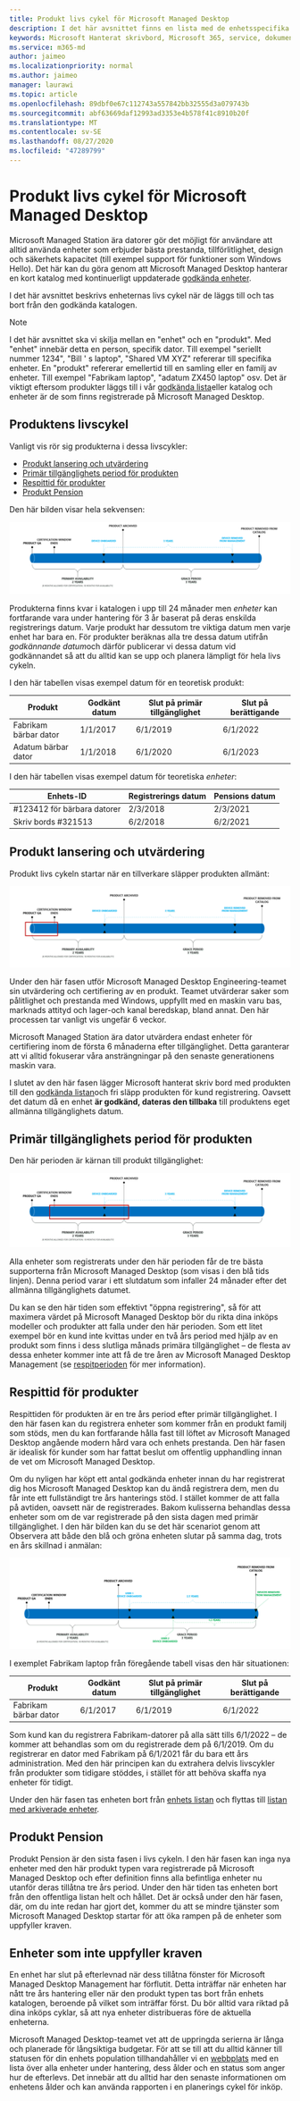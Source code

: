 ```yaml
---
title: Produkt livs cykel för Microsoft Managed Desktop
description: I det här avsnittet finns en lista med de enhetsspecifika som används på Microsoft Managed Desktop.
keywords: Microsoft Hanterat skrivbord, Microsoft 365, service, dokumentation
ms.service: m365-md
author: jaimeo
ms.localizationpriority: normal
ms.author: jaimeo
manager: laurawi
ms.topic: article
ms.openlocfilehash: 89dbf0e67c112743a557842bb32555d3a079743b
ms.sourcegitcommit: abf63669daf12993ad3353e4b578f41c8910b20f
ms.translationtype: MT
ms.contentlocale: sv-SE
ms.lasthandoff: 08/27/2020
ms.locfileid: "47289799"
---
```

# <a name="microsoft-managed-desktop-product-lifecycle"></a>Produkt livs cykel för Microsoft Managed Desktop

Microsoft Managed Station ära datorer gör det möjligt för användare att alltid använda enheter som erbjuder bästa prestanda, tillförlitlighet, design och säkerhets kapacitet (till exempel support för funktioner som Windows Hello). Det här kan du göra genom att Microsoft Managed Desktop hanterar en kort katalog med kontinuerligt uppdaterade [godkända enheter](device-list.md). 
 
I det här avsnittet beskrivs enheternas livs cykel när de läggs till och tas bort från den godkända katalogen. 

> [!NOTE]
> I det här avsnittet ska vi skilja mellan en "enhet" och en "produkt". Med "enhet" innebär detta en person, specifik dator. Till exempel "seriellt nummer 1234", "Bill ' s laptop", "Shared VM XYZ" refererar till specifika enheter. En "produkt" refererar emellertid till en samling eller en familj av enheter. Till exempel "Fabrikam laptop", "adatum ZX450 laptop" osv. Det är viktigt eftersom produkter läggs till i vår [godkända lista](device-list.md)eller katalog och enheter är de som finns registrerade på Microsoft Managed Desktop.

## <a name="product-lifecycle"></a>Produktens livscykel

 Vanligt vis rör sig produkterna i dessa livscykler:

- [Produkt lansering och utvärdering](#product-release-and-evaluation)
- [Primär tillgänglighets period för produkten](#product-primary-availability-period)
- [Respittid för produkter](#product-grace-period)
- [Produkt Pension](#product-retirement)


Den här bilden visar hela sekvensen:

![tids linje för livs cykel: att börja med produktens allmänna tillgänglighet, varar i två år. Under den här tiden är certifierings fönstret slut och vid viss tidpunkt är enheten indriven. Vid slutet av primär tillgängligheten arkiveras produkten och "respitperioden" för tre år börjar. Med början när enheten är uppkopplad, har den en 3-års period för användning tills den tas bort från ledningen. I slutet av respitperioden tar vi bort produkten från katalogen.](../../media/non-dark1-edits.PNG)

Produkterna finns kvar i katalogen i upp till 24 månader men <em>enheter</em> kan fortfarande vara under hantering för 3 år baserat på deras enskilda registrerings datum. Varje produkt har dessutom tre viktiga datum men varje enhet har bara en. För produkter beräknas alla tre dessa datum utifrån <em>godkännande datum</em>och därför publicerar vi dessa datum vid godkännandet så att du alltid kan se upp och planera lämpligt för hela livs cykeln.

I den här tabellen visas exempel datum för en teoretisk produkt:


|Produkt  |Godkänt datum  |Slut på primär tillgänglighet  |Slut på berättigande  |
|---------|---------|---------|---------|
|Fabrikam bärbar dator    | 1/1/2017 | 6/1/2019 | 6/1/2022 |
|Adatum bärbar dator   | 1/1/2018 | 6/1/2020 | 6/1/2023  |

I den här tabellen visas exempel datum för teoretiska *enheter*:


|Enhets-ID  |Registrerings datum  |Pensions datum  |
|---------|---------|---------|
|#123412 för bärbara datorer     |  2/3/2018       |  2/3/2021       |
|Skriv bords #321513     | 6/2/2018        |  6/2/2021       |


## <a name="product-release-and-evaluation"></a>Produkt lansering och utvärdering

Produkt livs cykeln startar när en tillverkare släpper produkten allmänt:

![livscykel tids linje som visar släpp-och utvärderings period](../../media/non-dark3-edits.PNG)

Under den här fasen utför Microsoft Managed Desktop Engineering-teamet sin utvärdering och certifiering av en produkt. Teamet utvärderar saker som pålitlighet och prestanda med Windows, uppfyllt med en maskin varu bas, marknads attityd och lager-och kanal beredskap, bland annat. Den här processen tar vanligt vis ungefär 6 veckor.
  
Microsoft Managed Station ära dator utvärdera endast enheter för certifiering inom de första 6 månaderna efter tillgänglighet. Detta garanterar att vi alltid fokuserar våra ansträngningar på den senaste generationens maskin vara.
 
I slutet av den här fasen lägger Microsoft hanterat skriv bord med produkten till den [godkända listan](device-list.md)och fri släpp produkten för kund registrering. Oavsett det datum då en enhet **är godkänd, dateras den tillbaka** till produktens eget allmänna tillgänglighets datum. 


## <a name="product-primary-availability-period"></a>Primär tillgänglighets period för produkten

Den här perioden är kärnan till produkt tillgänglighet:

![livs cykel med primär tillgänglighet](../../media/non-dark4-edits.PNG)

Alla enheter som registrerats under den här perioden får de tre bästa supporterna från Microsoft Managed Desktop (som visas i den blå tids linjen). Denna period varar i ett slutdatum som infaller 24 månader efter det allmänna tillgänglighets datumet.

Du kan se den här tiden som effektivt "öppna registrering", så för att maximera värdet på Microsoft Managed Desktop bör du rikta dina inköps modeller och produkter att falla under den här perioden. Som ett litet exempel bör en kund inte kvittas under en två års period med hjälp av en produkt som finns i dess slutliga månads primära tillgänglighet – de flesta av dessa enheter kommer inte att få de tre åren av Microsoft Managed Desktop Management (se [respitperioden](#product-grace-period) för mer information).  

## <a name="product-grace-period"></a>Respittid för produkter

Respittiden för produkten är en tre års period efter primär tillgänglighet. I den här fasen kan du registrera enheter som kommer från en produkt familj som stöds, men du kan fortfarande hålla fast till löftet av Microsoft Managed Desktop angående modern hård vara och enhets prestanda. Den här fasen är idealisk för kunder som har fattat beslut om offentlig upphandling innan de vet om Microsoft Managed Desktop. 

Om du nyligen har köpt ett antal godkända enheter innan du har registrerat dig hos Microsoft Managed Desktop kan du ändå registrera dem, men du får inte ett fullständigt tre års hanterings stöd. I stället kommer de att falla på avtiden, oavsett när de registrerades. Bakom kulisserna behandlas dessa enheter som om de var registrerade på den sista dagen med primär tillgänglighet. I den här bilden kan du se det här scenariot genom att Observera att både den blå och gröna enheten slutar på samma dag, trots en års skillnad i anmälan:


![livs cykel med tids period](../../media/non-dark2-edits.PNG)

I exemplet Fabrikam laptop från föregående tabell visas den här situationen: 

|Produkt  |Godkänt datum  |Slut på primär tillgänglighet  |Slut på berättigande  |
|---------|---------|---------|---------|
|Fabrikam bärbar dator    | 6/1/2017 | 6/1/2019 | 6/1/2022 |

Som kund kan du registrera Fabrikam-datorer på alla sätt tills 6/1/2022 – de kommer att behandlas som om du registrerade dem på 6/1/2019. Om du registrerar en dator med Fabrikam på 6/1/2021 får du bara ett års administration. Med den här principen kan du extrahera delvis livscykler från produkter som tidigare stöddes, i stället för att behöva skaffa nya enheter för tidigt. 

Under den här fasen tas enheten bort från [enhets listan](device-list.md) och flyttas till [listan med arkiverade enheter](archived-device-list.md).


## <a name="product-retirement"></a>Produkt Pension

Produkt Pension är den sista fasen i livs cykeln. I den här fasen kan inga nya enheter med den här produkt typen vara registrerade på Microsoft Managed Desktop och efter definition finns alla befintliga enheter nu utanför deras tillåtna tre års period. Under den här tiden tas enheten bort från den offentliga listan helt och hållet. Det är också under den här fasen, där, om du inte redan har gjort det, kommer du att se mindre tjänster som Microsoft Managed Desktop startar för att öka rampen på de enheter som uppfyller kraven. 

## <a name="devices-that-are-out-of-compliance"></a>Enheter som inte uppfyller kraven

En enhet har slut på efterlevnad när dess tillåtna fönster för Microsoft Managed Desktop Management har förflutit. Detta inträffar när enheten har nått tre års hantering eller när den produkt typen tas bort från enhets katalogen, beroende på vilket som inträffar först. Du bör alltid vara riktad på dina inköps cyklar, så att nya enheter distribueras före de aktuella enheterna.

Microsoft Managed Desktop-teamet vet att de uppringda serierna är långa och planerade för långsiktiga budgetar. För att se till att du alltid känner till statusen för din enhets population tillhandahåller vi en [webbplats](https://aka.ms/mmdportal) med en lista över alla enheter under hantering, dess ålder och en status som anger hur de efterlevs. Det innebär att du alltid har den senaste informationen om enhetens ålder och kan använda rapporten i en planerings cykel för inköp. 








